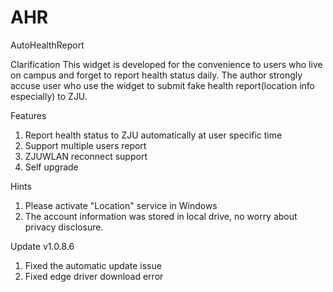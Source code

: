 # AHR
AutoHealthReport

Clarification
  This widget is developed for the convenience to users who live on campus and forget to report health status daily. The author strongly accuse user who use the widget to submit fake health report(location info especially) to ZJU.  

Features
  1. Report health status to ZJU automatically at user specific time 
  2. Support multiple users report
  3. ZJUWLAN reconnect support
  4. Self upgrade
  
Hints
  1. Please activate "Location" service in Windows
  2. The account information was stored in local drive, no worry about privacy disclosure.
  
Update v1.0.8.6
  1. Fixed the automatic update issue
  2. Fixed edge driver download error
